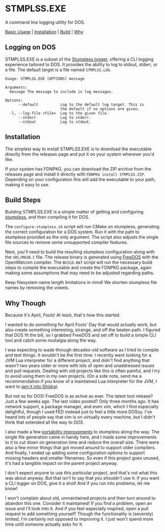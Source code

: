 # STMPLSS.EXE
A command line logging utility for DOS.

[Basic Usage](#logging-on-dos) |
[Installation](#installation) |
[Build](#build-steps) |
[Why](#why-though)


## Logging on DOS
STMPLSS.EXE is a subset of the
[Stumpless logger](https://github.com/goatshriek/stumpless-logger), offering
a CLI logging experience tailored to DOS. It provides the ability to log to
stdout, stderr, or a file. The default target is a file named `STMPLSS.LOG`.

```
Usage: STMPLSS.EXE [OPTIONS] message

Arguments:
  message The message to include in log messages.

Options:
      --default          Log to the default log target. This is
                         the default if no options are given.
  -l, --log-file <file>  Log to the given file.
      --stderr           Log to stderr.
      --stdout           Log to stdout.
```


## Installation
The simplest way to install STMPLSS.EXE is to download the executable directly
from the releases page and put it on your system wherever you'd like.

If your system has FDNPKG, you can download the ZIP archive from the releases
page and install it directly with `FDNPKG install STMPLSS.ZIP`. Depending on
your configuration this will add the executable to your path, making it easy
to use.


## Build Steps
Building STMPLSS.EXE is a simple matter of getting and configuring
[stumpless](https://github.com/goatshriek/stumpless), and then compiling it for
DOS.

The `configure-stumpless.sh` script will run CMake on stumpless, generating the
correct configuration for a DOS system. Run it with the path to stumpless
provided as the only argument. The script also adjusts the single file
sources to remove some unsupported compiler features.

Next, you'll need to build the resulting stumpless configuration along with the
`SRC/MAIN.C` file. The release binary is generated using
[FreeDOS](https://www.freedos.org/) with the OpenWatcom compiler. The
`BUILD.BAT` script will run the necessary build steps to compile the executable
and create the FDNPKG package, again making some assumptions that may need to be
adjusted regarding paths.

Keep filesystem name length limitations in mind! We shorten stumpless file
names by removing the vowels.


## Why Though
Because it's April, Fools! At least, that's how this started.

I wanted to do something for April Fools' Day that would actually work, but also
create something interesting, strange, and off the beaten path. I figured that
DOS fit the bill, so I grabbed FreeDOS and set off to build a simple CLI tool
and catch some nostalgia along the way.

I was expecting to wade through decades-old software as I tried to compile and
test things. It wouldn't be the first time: I recently went looking for a JVM
Lua interpreter for a different project, and didn't find anything that wasn't
two years older or more with lots of open and unaddressed issues and pull
requests. Dealing with old projects like this is often painful, and I try to
avoid using them in my own projects. (On a side note, send me a recommendation
if you know of a maintained Lua interpreter for the JVM, I want to
[jam it into Ghidra](https://github.com/goatshriek/ruby-dragon/)).

But not so for DOS! FreeDOS is as active as ever. The latest tool release?
Just a few weeks ago. The last video posted? Only three months ago. It has
network support, a package manager, and even *vim*, which I find especially
delightful, though I used FED instead just to feel a little more DOSsy.
I've heard lots of people say that vim is on virtually every machine, but I
didn't think that extended all the way to *DOS*.

I also made a few
[portability improvements](https://github.com/goatshriek/stumpless/pull/410)
to stumpless along the way. The single file generation came in handy here, and
I made some improvements to it to cut down on generation time and reduce the
overall size. There were also a few minor things that got moved around to
support older compilers. And finally, I ended up adding some configuration
options to support missing headers and smaller filenames. So even if this
project goes unused, it's had a tangible impact on the parent project anyway.

I don't expect anyone to use this particular project, and that's not what this
was about anyway. But that isn't to say that you _shouldn't_ use it: if you want
a CLI logger on DOS, give it a shot! And if you run into problems, let me know!

I won't complain about old, unmaintained projects and then turn around to
abandon this one. Consider it maintained! If you find a problem, open an issue
and I'll look into it. And if you feel especially inspired, open a pull request
to add something yourself! Though the functionality is (severely) limited, I'm
certainly not opposed to improving it. I just won't spend more time until
someone actually asks for it.
